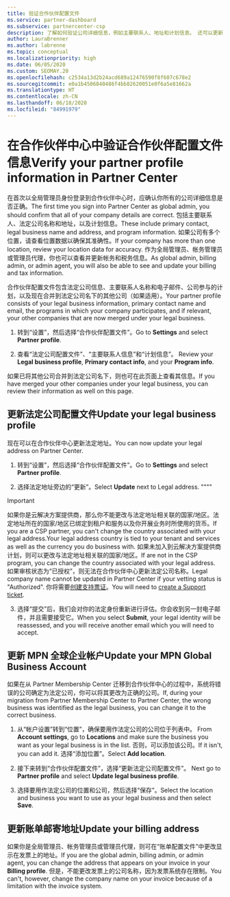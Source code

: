 ```yaml
---
title: 验证合作伙伴配置文件
ms.service: partner-dashboard
ms.subservice: partnercenter-csp
description: 了解如何验证公司详细信息，例如主要联系人、地址和计划信息。 还可以更新法律和帐单地址。
author: LauraBrenner
ms.author: labrenne
ms.topic: conceptual
ms.localizationpriority: high
ms.date: 06/05/2020
ms.custom: SEOMAY.20
ms.openlocfilehash: c2534a13d2b24acd689a12476590f8f607c678e2
ms.sourcegitcommit: e0a1b4506840486f4bb82620051e0f6a5e81662a
ms.translationtype: HT
ms.contentlocale: zh-CN
ms.lasthandoff: 06/18/2020
ms.locfileid: "84991979"
---
```

# <a name="verify-your-partner-profile-information-in-partner-center"></a><span data-ttu-id="6680a-104">在合作伙伴中心中验证合作伙伴配置文件信息</span><span class="sxs-lookup"><span data-stu-id="6680a-104">Verify your partner profile information in Partner Center</span></span>

<span data-ttu-id="6680a-105">在首次以全局管理员身份登录到合作伙伴中心时，应确认你所有的公司详细信息是否正确。</span><span class="sxs-lookup"><span data-stu-id="6680a-105">The first time you sign into Partner Center as global admin, you should confirm that all of your company details are correct.</span></span> <span data-ttu-id="6680a-106">包括主要联系人、法定公司名称和地址，以及计划信息。</span><span class="sxs-lookup"><span data-stu-id="6680a-106">These include primary contact, legal business name and address, and program information.</span></span> <span data-ttu-id="6680a-107">如果公司有多个位置，请查看位置数据以确保其准确性。</span><span class="sxs-lookup"><span data-stu-id="6680a-107">If your company has more than one location, review your location data for accuracy.</span></span> <span data-ttu-id="6680a-108">作为全局管理员、帐务管理员或管理员代理，你也可以查看并更新帐务和税务信息。</span><span class="sxs-lookup"><span data-stu-id="6680a-108">As global admin, billing admin, or admin agent, you will also be able to see and update your billing and tax information.</span></span>

<span data-ttu-id="6680a-109">合作伙伴配置文件包含法定公司信息、主要联系人名称和电子邮件、公司参与的计划，以及现在合并到法定公司名下的其他公司（如果适用）。</span><span class="sxs-lookup"><span data-stu-id="6680a-109">Your partner profile consists of your legal business information, primary contact name and email, the programs in which your company participates, and if relevant, your other companies that are now merged under your legal business.</span></span>

1. <span data-ttu-id="6680a-110">转到“设置”，然后选择“合作伙伴配置文件”。</span><span class="sxs-lookup"><span data-stu-id="6680a-110">Go to **Settings** and select **Partner profile**.</span></span>

2. <span data-ttu-id="6680a-111">查看“法定公司配置文件”、“主要联系人信息”和“计划信息”。  </span><span class="sxs-lookup"><span data-stu-id="6680a-111">Review your **Legal business profile**, **Primary contact info**, and your **Program info**.</span></span>

<span data-ttu-id="6680a-112">如果已将其他公司合并到法定公司名下，则也可在此页面上查看其信息。</span><span class="sxs-lookup"><span data-stu-id="6680a-112">If you have merged your other companies under your legal business, you can review their information as well on this page.</span></span>

## <a name="update-your-legal-business-profile"></a><span data-ttu-id="6680a-113">更新法定公司配置文件</span><span class="sxs-lookup"><span data-stu-id="6680a-113">Update your legal business profile</span></span>

<span data-ttu-id="6680a-114">现在可以在合作伙伴中心更新法定地址。</span><span class="sxs-lookup"><span data-stu-id="6680a-114">You can now update your legal address on Partner Center.</span></span>

1. <span data-ttu-id="6680a-115">转到“设置”，然后选择“合作伙伴配置文件”。</span><span class="sxs-lookup"><span data-stu-id="6680a-115">Go to **Settings** and select **Partner profile**.</span></span> 

2. <span data-ttu-id="6680a-116">选择法定地址旁边的“更新”。</span><span class="sxs-lookup"><span data-stu-id="6680a-116">Select **Update** next to Legal address.</span></span> <span data-ttu-id="6680a-117">""</span><span class="sxs-lookup"><span data-stu-id="6680a-117">""</span></span>

>[!Important]
><span data-ttu-id="6680a-118">如果你是云解决方案提供商，那么你不能更改与法定地址相关联的国家/地区。法定地址所在的国家/地区已绑定到租户和服务以及你开展业务时所使用的货币。</span><span class="sxs-lookup"><span data-stu-id="6680a-118">If you are a CSP partner, you can't change the country associated with your legal address.Your legal address country is tied to your tenant and services as well as the currency you do business with.</span></span> <span data-ttu-id="6680a-119">如果未加入到云解决方案提供商计划，则可以更改与法定地址相关联的国家/地区。</span><span class="sxs-lookup"><span data-stu-id="6680a-119">If are not in the CSP program, you can change the country associated with your legal address.</span></span> <span data-ttu-id="6680a-120">如果审核状态为“已授权”，则无法在合作伙伴中心更新法定公司名称。</span><span class="sxs-lookup"><span data-stu-id="6680a-120">Legal company name cannot be updated in Partner Center if your vetting status is "Authorized".</span></span> <span data-ttu-id="6680a-121">你将需要[创建支持票证](https://partner.microsoft.com/en-US/dashboard/support/csp/servicerequests/create?stage=2&topicid=eb74583c-61b3-2124-bffc-00920e0ae772)。</span><span class="sxs-lookup"><span data-stu-id="6680a-121">You will need to [create a Support ticket](https://partner.microsoft.com/en-US/dashboard/support/csp/servicerequests/create?stage=2&topicid=eb74583c-61b3-2124-bffc-00920e0ae772).</span></span>

3. <span data-ttu-id="6680a-122">选择“提交”后，我们会对你的法定身份重新进行评估。你会收到另一封电子邮件，并且需要接受它。</span><span class="sxs-lookup"><span data-stu-id="6680a-122">When you select **Submit**, your legal identity will be reassessed, and you will receive another email which you will need to accept.</span></span>

## <a name="update-your-mpn-global-business-account"></a><span data-ttu-id="6680a-123">更新 MPN 全球企业帐户</span><span class="sxs-lookup"><span data-stu-id="6680a-123">Update your MPN Global Business Account</span></span>

<span data-ttu-id="6680a-124">如果在从 Partner Membership Center 迁移到合作伙伴中心的过程中，系统将错误的公司确定为法定公司，你可以将其更改为正确的公司。</span><span class="sxs-lookup"><span data-stu-id="6680a-124">If, during your migration from Partner Membership Center to Partner Center, the wrong business was identified as the legal business, you can change it to the correct business.</span></span>

1. <span data-ttu-id="6680a-125">从“帐户设置”转到“位置”，确保要用作法定公司的公司位于列表中。 </span><span class="sxs-lookup"><span data-stu-id="6680a-125">From **Account settings**, go to **Locations** and make sure the business you want as your legal business is in the list.</span></span> <span data-ttu-id="6680a-126">否则，可以添加该公司。</span><span class="sxs-lookup"><span data-stu-id="6680a-126">If it isn't, you can add it.</span></span> <span data-ttu-id="6680a-127">选择“添加位置”。</span><span class="sxs-lookup"><span data-stu-id="6680a-127">Select **Add location**.</span></span>

2. <span data-ttu-id="6680a-128">接下来转到“合作伙伴配置文件”，选择“更新法定公司配置文件”。 </span><span class="sxs-lookup"><span data-stu-id="6680a-128">Next go to **Partner profile** and select **Update legal business profile**.</span></span>

3. <span data-ttu-id="6680a-129">选择要用作法定公司的位置和公司，然后选择“保存”。</span><span class="sxs-lookup"><span data-stu-id="6680a-129">Select the location and business you want to use as your legal business and then select **Save**.</span></span>

## <a name="update-your-billing-address"></a><span data-ttu-id="6680a-130">更新账单邮寄地址</span><span class="sxs-lookup"><span data-stu-id="6680a-130">Update your billing address</span></span>

<span data-ttu-id="6680a-131">如果你是全局管理员、帐务管理员或管理员代理，则可在“账单配置文件”中更改显示在发票上的地址。</span><span class="sxs-lookup"><span data-stu-id="6680a-131">If you are the global admin, billing admin, or admin agent, you can change the address that appears on your invoice in your **Billing profile**.</span></span> <span data-ttu-id="6680a-132">但是，不能更改发票上的公司名称，因为发票系统存在限制。</span><span class="sxs-lookup"><span data-stu-id="6680a-132">You can't, however, change the company name on your invoice because of a limitation with the invoice system.</span></span>

 



